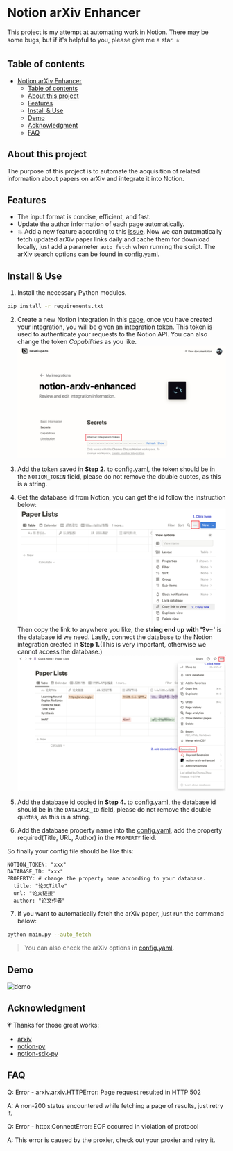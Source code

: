 # Notion arXiv Enhancer

This project is my attempt at automating work in Notion. There may be some bugs, but if it's helpful to you, please give me a star. ⭐️

## Table of contents

<!--toc:start-->
- [Notion arXiv Enhancer](#notion-arxiv-enhancer)
  - [Table of contents](#table-of-contents)
  - [About this project](#about-this-project)
  - [Features](#features)
  - [Install & Use](#install-use)
  - [Demo](#demo)
  - [Acknowledgment](#acknowledgment)
  - [FAQ](#faq)
<!--toc:end-->

## About this project

The purpose of this project is to automate the acquisition of related information about papers on arXiv and integrate it into Notion.

## Features

- The input format is concise, efficient, and fast.
- Update the author information of each page automatically.
- 💥 Add a new feature according to this [issue](https://github.com/Xuer04/notion-arxiv-enhancer/issues/1). Now we can automatically fetch updated arXiv paper links daily and cache them for download locally, just add a parameter `auto_fetch` when running the script. The arXiv search options can be found in [config.yaml](./config.yaml).

## Install & Use

1. Install the necessary Python modules.

  ```sh
  pip install -r requirements.txt
  ```

2. Create a new Notion integration in this [page](https://www.notion.com/my-integrations), once you have created your integration, you will be given an integration token. This token is used to authenticate your requests to the Notion API. You can also change the token *Capabilities* as you like.
  ![screenshot1](./asserts/screenshot1.png)

3. Add the token saved in **Step 2.** to [config.yaml](./config.yaml), the token should be in the `NOTION_TOKEN` field, please do not remove the double quotes, as this is a string.

4. Get the database id from Notion, you can get the id follow the instruction below:
  ![screenshot2](./asserts/screenshot2.png)
  Then copy the link to anywhere you like, the **string end up with '?v='** is the database id we need. Lastly, connect the database to the Notion integration created in **Step 1.**(This is very important, otherwise we cannot access the database.)
  ![screenshot3](./asserts/screenshot3.png)

5. Add the database id copied in **Step 4.** to [config.yaml](./config.yaml), the database id should be in the `DATABASE_ID` field, please do not remove the double quotes, as this is a string.

6. Add the database property name into the [config.yaml](./config.yaml), add the property required(Title, URL, Author) in the `PROPERTY` field.
  
  So finally your config file should be like this:

  ```
NOTION_TOKEN: "xxx"
DATABASE_ID: "xxx"
PROPERTY: # change the property name according to your database.
    title: "论文Title"
    url: "论文链接"
    author: "论文作者"
  ```

7. If you want to automatically fetch the arXiv paper, just run the command below:

  ```sh
  python main.py --auto_fetch
  ```

  > You can also check the arXiv options in [config.yaml](./config.yaml).

## Demo

![demo](./asserts/demo.gif)

## Acknowledgment

💗 Thanks for those great works:

- [arxiv](https://github.com/lukasschwab/arxiv.py)
- [notion-py](https://github.com/jamalex/notion-py)
- [notion-sdk-py](https://github.com/ramnes/notion-sdk-py)

## FAQ

Q: Error - arxiv.arxiv.HTTPError: Page request resulted in HTTP 502

A: A non-200 status encountered while fetching a page of results, just retry it.

Q: Error - httpx.ConnectError: EOF occurred in violation of protocol

A: This error is caused by the proxier, check out your proxier and retry it.
